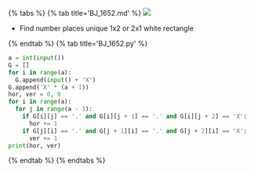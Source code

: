 {% tabs %}
{% tab title='BJ_1652.md' %}
![](images/20210305_170037.png)

* Find number places unique 1x2 or 2x1 white rectangle

{% endtab %}
{% tab title='BJ_1652.py' %}

```py
a = int(input())
G = []
for i in range(a):
  G.append(input() + 'X')
G.append('X' * (a + 1))
hor, ver = 0, 0
for i in range(a):
  for j in range(a - 1):
    if G[i][j] == '.' and G[i][j + 1] == '.' and G[i][j + 2] == 'X':
      hor += 1
    if G[j][i] == '.' and G[j + 1][i] == '.' and G[j + 2][i] == 'X':
      ver += 1
print(hor, ver)
```

{% endtab %}
{% endtabs %}